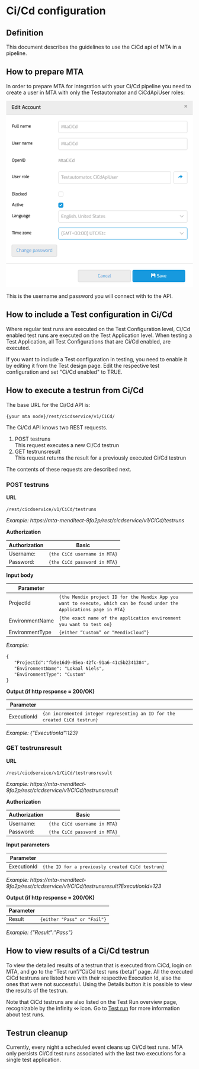 # Ci/Cd configuration

## Definition

This document describes the guidelines to use the CiCd api of MTA in a pipeline.

## How to prepare MTA
In order to prepare MTA for integration with your Ci/Cd pipeline you need to create a user in MTA with only the Testautomator and CiCdApiUser roles:

![Create Ci Cd user](cicd-create-account.png)

This is the username and password you will connect with to the API. 

## How to include a Test configuration in Ci/Cd
Where regular test runs are executed on the Test Configuration level, Ci/Cd enabled test runs are executed on the Test Application level. When testing a Test Application, all Test Configurations that are Ci/Cd enabled, are executed.

If you want to include a Test configuration in testing, you need to enable it by editing it from the Test design page. 
Edit the respective test configuration and set "Ci/Cd enabled" to TRUE.

## How to execute a testrun from Ci/Cd

The base URL for the Ci/Cd API is:
```
{your mta node}/rest/cicdservice/v1/CiCd/
```

The Ci/Cd API knows two REST requests. 
1. POST testruns <br/> This request executes a new Ci/Cd testrun
2. GET testrunsresult <br/> This request returns the result for a previously executed Ci/Cd testrun

The contents of these requests are described next.

### POST testruns
**URL**

`/rest/cicdservice/v1/CiCd/testruns`

*Example: https://mta-menditect-9fo2p/rest/cicdservice/v1/CiCd/testruns*

**Authorization**

| Authorization | Basic |
| ----------- | ----------- |
| Username: | `{the CiCd username in MTA}` |
| Password: | `{the CiCd password in MTA}`|

**Input body**

| Parameter |   |
| ----------- | ----------- |
| ProjectId | `{the Mendix project ID for the Mendix App you want to execute, which can be found under the Applications page in MTA}` |
| EnvironmentName | `{the exact name of the application environment you want to test on}` |
| EnvironmentType | `{either “Custom” or “MendixCloud”}` |

*Example:* 

```
{
   "ProjectId":"fb9e16d9-05ea-42fc-91a6-41c5b2341384",
   "EnvironmentName": "Lokaal Niels",
   "EnvironmentType": "Custom"
}
```

**Output (if http response = 200/OK)**

| Parameter |   |
| ----------- | ----------- |
| ExecutionId | `{an incremented integer representing an ID for the created CiCd testrun}` |

*Example: {"ExecutionId":123}*


### GET testrunsresult
**URL**

`/rest/cicdservice/v1/CiCd/testrunsresult`

*Example: https://mta-menditect-9fo2p/rest/cicdservice/v1/CiCd/testrunsresult*

**Authorization**

| Authorization | Basic |
| ----------- | ----------- |
| Username: | `{the CiCd username in MTA}` |
| Password: | `{the CiCd password in MTA}`|

**Input parameters**

| Parameter |   |
| ----------- | ----------- |
| ExecutionId | `{the ID for a previously created CiCd testrun}` |

*Example: https://mta-menditect-9fo2p/rest/cicdservice/v1/CiCd/testrunsresult?ExecutionId=123*

**Output (if http response = 200/OK)**

| Parameter |   |
| ----------- | ----------- |
| Result | `{either "Pass" or "Fail"}` |

*Example: {"Result":"Pass"}*

## How to view results of a Ci/Cd testrun 
To view the detailed results of a testrun that is executed from CiCd, login on MTA, and go to the “Test run”/”Ci/Cd test runs (beta)” page. All the executed CiCd testruns are listed here with their respective Execution Id, also the ones that were not successful. 
Using the Details button it is possible to view the results of the testrun.

Note that CiCd testruns are also listed on the Test Run overview page, recognizable by the infinity ∞ icon. 
Go to [Test run](../definitions/test-run) for more information about test runs.

## Testrun cleanup
Currently, every night a scheduled event cleans up Ci/Cd test runs. MTA only persists Ci/Cd test runs associated with the last two executions for a single test application. 